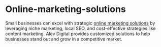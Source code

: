 # Online-marketing-solutions

Small businesses can excel with strategic [online marketing solutions](https://alevdigital.com/blog/5-reasons-why-online-marketing-solutions-fail/) by leveraging niche marketing, local SEO, and cost-effective strategies like content marketing. Alev Digital provides customized solutions to help businesses stand out and grow in a competitive market.

